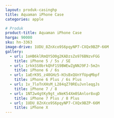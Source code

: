 ```yaml
---
layout: produk-casinghp
title: Aquaman iPhone Case
categories: apple

# Produk
product-title: Aquaman iPhone Case
harga: 90000
sku: hn-3363
image-drive: 1UDU_8ZnXco9S6pqyNP7-CXQx9BZP-66M
gallery:
  - url: 1oHB6klRmQYSO0g2KADzsZo976BNzvFGG
    title: iPhone 5 / 5s / SE
  - url: 1rkkSS0brkQhF1S9BWEwZgNNJ9FJ-5m2n
    title: iPhone 6 / 6s
  - url: 1aErK9S_z40GHz5-H3sBxQUnYfUpqMbpf
    title: iPhone 6 Plus / 6s Plus
  - url: 1v_7loTnXHsM_L284qZ70REuJvnleqgJs
    title: iPhone 7 / 8
  - url: 1NT2w4gtKy9gt_xNeK54Xm0SAnlor8xqD
    title: iPhone 7 Plus / 8 Plus
  - url: 1UDU_8ZnXco9S6pqyNP7-CXQx9BZP-66M
    title: iPhone X
---
```

